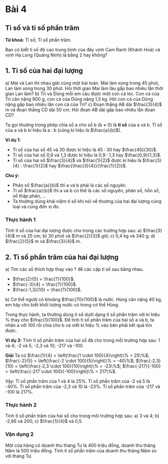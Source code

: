 # Bài 4
## Tỉ số và tỉ số phần trăm
**Từ khoá:** Tỉ số; Tỉ số phần trăm.

Bạn có biết tỉ số độ cao trung bình của đáy vịnh Cam Ranh (Khánh Hoà) và vịnh Hạ Long (Quảng Ninh) là bằng 2 hay không?

## 1. Tỉ số của hai đại lượng

a) Mai và Lan thi nhau giải cùng một bài toán. Mai làm xong trong 45 phút, Lan làm xong trong 30 phút. Hỏi thời gian Mai làm lâu gấp bao nhiêu lần thời gian Lan làm?
b) Tri và Dũng mỗi em câu được một con cá lóc. Con cá của Tri cân nặng 900 g, con cá của Dũng nặng 1,3 kg. Hỏi con cá của Dũng nặng gấp bao nhiêu lần con cá của Tri?
c) Đoạn thẳng AB dài $\frac{3}{4}$ m và đoạn thẳng CD dài 50 cm. Hỏi đoạn AB dài gấp bao nhiêu lần đoạn CD?

Ta gọi thương trong phép chia số a cho số b (b ≠ 0) là **tỉ số** của a và b.
Tỉ số của a và b kí hiệu là a : b (cũng kí hiệu là $\frac{a}{b}$).

**Ví dụ 1:**
- Tỉ số của hai số 45 và 30 được kí hiệu là 45 : 30 hay $\frac{45}{30}$.
- Tỉ số của hai số 0,9 và 1,3 được kí hiệu là 0,9 : 1,3 hay $\frac{0,9}{1,3}$.
- Tỉ số của hai số $\frac{3}{4}$ và $\frac{1}{2}$ được kí hiệu là $\frac{3}{4} : \frac{1}{2}$ hay $\frac{\frac{3}{4}}{\frac{1}{2}}$.

**Chú ý:**
- Phân số $\frac{a}{b}$ thì a và b phải là các số nguyên.
- Tỉ số $\frac{a}{b}$ thì a và b có thể là các số nguyên, phân số, hỗn số, số thập phân, ...
- Ta thường dùng khái niệm tỉ số khi nói về thương của hai đại lượng cùng loại và cùng đơn vị đo.

### Thực hành 1
Tính tỉ số của hai đại lượng được cho trong các trường hợp sau:
a) $\frac{3}{4}$ m và 25 cm;
b) 30 phút và $\frac{2}{3}$ giờ;
c) 0,4 kg và 340 g;
d) $\frac{2}{5}$ m và $\frac{3}{4}$ m.

## 2. Tỉ số phần trăm của hai đại lượng

a) Tìm các số thích hợp thay vào ? để các cặp tỉ số sau bằng nhau.
- $\frac{2}{5} = \frac{?}{100}$.
- $\frac{-3}{4} = \frac{?}{100}$.
- $\frac{-1,3}{10} = \frac{?}{100}$.

b) Cơ thể người có khoảng $\frac{70}{100}$ là nước. Hùng cân nặng 40 kg, em hãy cho biết khối lượng nước có trong cơ thể Hùng.

Trong thực hành, ta thường dùng tỉ số dưới dạng tỉ số phần trăm với kí hiệu % thay cho $\frac{1}{100}$.
Để tính tỉ số phần trăm của hai số a và b, ta nhân a với 100 rồi chia cho b và viết kí hiệu % vào bên phải kết quả tìm được.

**Ví dụ 3:** Tính tỉ số phần trăm của hai số đã cho trong mỗi trường hợp sau:
1 và 4; -2 và 5; -2,3 và 10; -217 và -100.

**Giải**
Ta có
$\frac{1}{4} = \left(\frac{1 \cdot 100}{4}\right)\% = 25\%$;
$\frac{-2}{5} = \left(\frac{-2 \cdot 100}{5}\right)\% = -40\%$;
$\frac{-2,3}{10} = \left(\frac{-2,3 \cdot 100}{10}\right)\% = -23\%$;
$\frac{-217}{-100} = \left(\frac{-217 \cdot 100}{-100}\right)\% = 217\%$.

Vậy:
Tỉ số phần trăm của 1 và 4 là 25%.
Tỉ số phần trăm của -2 và 5 là -40%.
Tỉ số phần trăm của -2,3 và 10 là -23%.
Tỉ số phần trăm của -217 và -100 là 217%.

### Thực hành 2
Tính tỉ số phần trăm của hai số cho trong môi trường hợp sau:
a) 3 và 4;
b) -2,66 và 200;
c) $\frac{1}{4}$ và 0,5.

### Vận dụng 2
Một cửa hàng có doanh thu tháng Tư là 400 triệu đồng, doanh thu tháng Năm là 500 triệu đồng. Tính tỉ số phần trăm của doanh thu tháng Năm so với tháng Tư.
